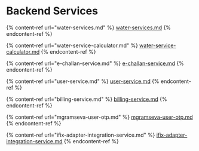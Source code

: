 # Backend Services

{% content-ref url="water-services.md" %}
[water-services.md](water-services.md)
{% endcontent-ref %}

{% content-ref url="water-service-calculator.md" %}
[water-service-calculator.md](water-service-calculator.md)
{% endcontent-ref %}

{% content-ref url="e-challan-service.md" %}
[e-challan-service.md](e-challan-service.md)
{% endcontent-ref %}

{% content-ref url="user-service.md" %}
[user-service.md](user-service.md)
{% endcontent-ref %}

{% content-ref url="billing-service.md" %}
[billing-service.md](billing-service.md)
{% endcontent-ref %}

{% content-ref url="mgramseva-user-otp.md" %}
[mgramseva-user-otp.md](mgramseva-user-otp.md)
{% endcontent-ref %}

{% content-ref url="ifix-adapter-integration-service.md" %}
[ifix-adapter-integration-service.md](ifix-adapter-integration-service.md)
{% endcontent-ref %}















